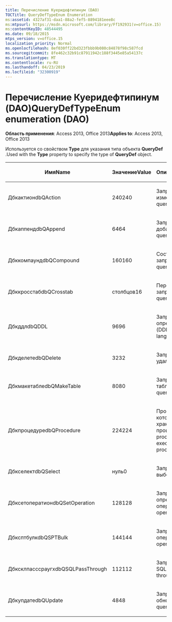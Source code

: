 ```yaml
---
title: Перечисление Куеридефтипинум (DAO)
TOCTitle: QueryDefTypeEnum Enumeration
ms:assetid: 4327af31-daa1-88a2-fef5-8894181eee8c
ms:mtpsurl: https://msdn.microsoft.com/library/Ff192931(v=office.15)
ms:contentKeyID: 48544495
ms.date: 09/18/2015
mtps_version: v=office.15
localization_priority: Normal
ms.openlocfilehash: 8ef030ff22bd323fbbb9b080c84878f98c587fcd
ms.sourcegitcommit: 8fe462c32b91c87911942c188f3445e85a54137c
ms.translationtype: MT
ms.contentlocale: ru-RU
ms.lasthandoff: 04/23/2019
ms.locfileid: "32300919"
---
```

# <a name="querydeftypeenum-enumeration-dao"></a><span data-ttu-id="aff0c-102">Перечисление Куеридефтипинум (DAO)</span><span class="sxs-lookup"><span data-stu-id="aff0c-102">QueryDefTypeEnum enumeration (DAO)</span></span>


<span data-ttu-id="aff0c-103">**Область применения**: Access 2013, Office 2013</span><span class="sxs-lookup"><span data-stu-id="aff0c-103">**Applies to**: Access 2013, Office 2013</span></span>

<span data-ttu-id="aff0c-104">Используется со свойством **Type** для указания типа объекта **QueryDef** .</span><span class="sxs-lookup"><span data-stu-id="aff0c-104">Used with the **Type** property to specify the type of **QueryDef** object.</span></span>

<table>
<colgroup>
<col style="width: 33%" />
<col style="width: 33%" />
<col style="width: 33%" />
</colgroup>
<thead>
<tr class="header">
<th><p><span data-ttu-id="aff0c-105">Имя</span><span class="sxs-lookup"><span data-stu-id="aff0c-105">Name</span></span></p></th>
<th><p><span data-ttu-id="aff0c-106">Значение</span><span class="sxs-lookup"><span data-stu-id="aff0c-106">Value</span></span></p></th>
<th><p><span data-ttu-id="aff0c-107">Описание</span><span class="sxs-lookup"><span data-stu-id="aff0c-107">Description</span></span></p></th>
</tr>
</thead>
<tbody>
<tr class="odd">
<td><p><span data-ttu-id="aff0c-108">Дбкактион</span><span class="sxs-lookup"><span data-stu-id="aff0c-108">dbQAction</span></span></p></td>
<td><p><span data-ttu-id="aff0c-109">240</span><span class="sxs-lookup"><span data-stu-id="aff0c-109">240</span></span></p></td>
<td><p><span data-ttu-id="aff0c-110">Запрос на изменение</span><span class="sxs-lookup"><span data-stu-id="aff0c-110">Action query</span></span></p></td>
</tr>
<tr class="even">
<td><p><span data-ttu-id="aff0c-111">Дбкаппенд</span><span class="sxs-lookup"><span data-stu-id="aff0c-111">dbQAppend</span></span></p></td>
<td><p><span data-ttu-id="aff0c-112">64</span><span class="sxs-lookup"><span data-stu-id="aff0c-112">64</span></span></p></td>
<td><p><span data-ttu-id="aff0c-113">Запрос на добавление</span><span class="sxs-lookup"><span data-stu-id="aff0c-113">Append query</span></span></p></td>
</tr>
<tr class="odd">
<td><p><span data-ttu-id="aff0c-114">Дбккомпаунд</span><span class="sxs-lookup"><span data-stu-id="aff0c-114">dbQCompound</span></span></p></td>
<td><p><span data-ttu-id="aff0c-115">160</span><span class="sxs-lookup"><span data-stu-id="aff0c-115">160</span></span></p></td>
<td><p><span data-ttu-id="aff0c-116">Составной запрос</span><span class="sxs-lookup"><span data-stu-id="aff0c-116">Compound query</span></span></p></td>
</tr>
<tr class="even">
<td><p><span data-ttu-id="aff0c-117">Дбккросстаб</span><span class="sxs-lookup"><span data-stu-id="aff0c-117">dbQCrosstab</span></span></p></td>
<td><p><span data-ttu-id="aff0c-118">столбцов</span><span class="sxs-lookup"><span data-stu-id="aff0c-118">16</span></span></p></td>
<td><p><span data-ttu-id="aff0c-119">Перекрестный запрос</span><span class="sxs-lookup"><span data-stu-id="aff0c-119">Crosstab query</span></span></p></td>
</tr>
<tr class="odd">
<td><p><span data-ttu-id="aff0c-120">Дбкддл</span><span class="sxs-lookup"><span data-stu-id="aff0c-120">dbQDDL</span></span></p></td>
<td><p><span data-ttu-id="aff0c-121">96</span><span class="sxs-lookup"><span data-stu-id="aff0c-121">96</span></span></p></td>
<td><p><span data-ttu-id="aff0c-122">Запрос языка определения данных (DDL)</span><span class="sxs-lookup"><span data-stu-id="aff0c-122">Data-definition language (DDL) query</span></span></p></td>
</tr>
<tr class="even">
<td><p><span data-ttu-id="aff0c-123">Дбкделете</span><span class="sxs-lookup"><span data-stu-id="aff0c-123">dbQDelete</span></span></p></td>
<td><p><span data-ttu-id="aff0c-124">32</span><span class="sxs-lookup"><span data-stu-id="aff0c-124">32</span></span></p></td>
<td><p><span data-ttu-id="aff0c-125">Запрос на удаление</span><span class="sxs-lookup"><span data-stu-id="aff0c-125">Delete query</span></span></p></td>
</tr>
<tr class="odd">
<td><p><span data-ttu-id="aff0c-126">Дбкмакетабле</span><span class="sxs-lookup"><span data-stu-id="aff0c-126">dbQMakeTable</span></span></p></td>
<td><p><span data-ttu-id="aff0c-127">80</span><span class="sxs-lookup"><span data-stu-id="aff0c-127">80</span></span></p></td>
<td><p><span data-ttu-id="aff0c-128">Запрос на создание таблицы</span><span class="sxs-lookup"><span data-stu-id="aff0c-128">Make-table query</span></span></p></td>
</tr>
<tr class="even">
<td><p><span data-ttu-id="aff0c-129">Дбкпроцедуре</span><span class="sxs-lookup"><span data-stu-id="aff0c-129">dbQProcedure</span></span></p></td>
<td><p><span data-ttu-id="aff0c-130">224</span><span class="sxs-lookup"><span data-stu-id="aff0c-130">224</span></span></p></td>
<td><p><span data-ttu-id="aff0c-131">Процедура SQL, которая выполняет хранимую процедуру</span><span class="sxs-lookup"><span data-stu-id="aff0c-131">SQL procedure that executes a stored procedure</span></span></p></td>
</tr>
<tr class="odd">
<td><p><span data-ttu-id="aff0c-132">Дбкселект</span><span class="sxs-lookup"><span data-stu-id="aff0c-132">dbQSelect</span></span></p></td>
<td><p><span data-ttu-id="aff0c-133">нуль</span><span class="sxs-lookup"><span data-stu-id="aff0c-133">0</span></span></p></td>
<td><p><span data-ttu-id="aff0c-134">Запрос на выборку</span><span class="sxs-lookup"><span data-stu-id="aff0c-134">Select query</span></span></p></td>
</tr>
<tr class="even">
<td><p><span data-ttu-id="aff0c-135">Дбксетоператион</span><span class="sxs-lookup"><span data-stu-id="aff0c-135">dbQSetOperation</span></span></p></td>
<td><p><span data-ttu-id="aff0c-136">128</span><span class="sxs-lookup"><span data-stu-id="aff0c-136">128</span></span></p></td>
<td><p><span data-ttu-id="aff0c-137">Запрос на определение операции</span><span class="sxs-lookup"><span data-stu-id="aff0c-137">Set operation query</span></span></p></td>
</tr>
<tr class="odd">
<td><p><span data-ttu-id="aff0c-138">Дбксптбулк</span><span class="sxs-lookup"><span data-stu-id="aff0c-138">dbQSPTBulk</span></span></p></td>
<td><p><span data-ttu-id="aff0c-139">144</span><span class="sxs-lookup"><span data-stu-id="aff0c-139">144</span></span></p></td>
<td><p><span data-ttu-id="aff0c-140">Запрос массовой операции</span><span class="sxs-lookup"><span data-stu-id="aff0c-140">Bulk operation query</span></span></p></td>
</tr>
<tr class="even">
<td><p><span data-ttu-id="aff0c-141">Дбксклпасссраугх</span><span class="sxs-lookup"><span data-stu-id="aff0c-141">dbQSQLPassThrough</span></span></p></td>
<td><p><span data-ttu-id="aff0c-142">112</span><span class="sxs-lookup"><span data-stu-id="aff0c-142">112</span></span></p></td>
<td><p><span data-ttu-id="aff0c-143">Запрос к серверу SQL</span><span class="sxs-lookup"><span data-stu-id="aff0c-143">SQL pass-through query</span></span></p></td>
</tr>
<tr class="odd">
<td><p><span data-ttu-id="aff0c-144">Дбкупдате</span><span class="sxs-lookup"><span data-stu-id="aff0c-144">dbQUpdate</span></span></p></td>
<td><p><span data-ttu-id="aff0c-145">48</span><span class="sxs-lookup"><span data-stu-id="aff0c-145">48</span></span></p></td>
<td><p><span data-ttu-id="aff0c-146">Запрос на обновление</span><span class="sxs-lookup"><span data-stu-id="aff0c-146">Update query</span></span></p></td>
</tr>
</tbody>
</table>

